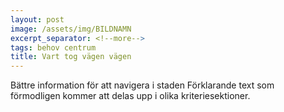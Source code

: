 ```yaml
---
layout: post
image: /assets/img/BILDNAMN
excerpt_separator: <!--more-->
tags: behov centrum
title: Vart tog vägen vägen
---
```

Bättre information för att navigera i staden <!--more-->
Förklarande text som förmodligen kommer att delas upp i olika kriteriesektioner.
